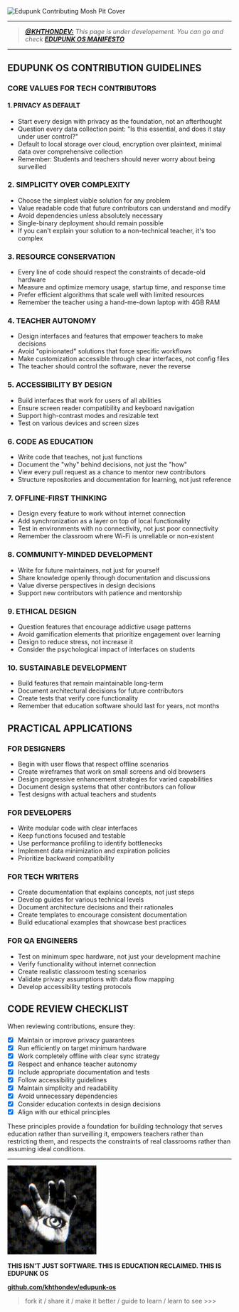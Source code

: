 <img src="../../assets/doc-images/edupunk-os-contributing@2x.png" srcset="../../assets/doc-images/edupunk-os-contributing@1x.png 1x, ../../assets/doc-images/edupunk-os-contributing@2x.png 2x" alt="Edupunk Contributing Mosh Pit Cover">

---

> _**[@KHTHONDEV:](https://github.com/khthondev)** This page is under developement. You can go and check **[EDUPUNK OS MANIFESTO](../main/MANIFESTO.md)**_

---

## EDUPUNK OS CONTRIBUTION GUIDELINES

### CORE VALUES FOR TECH CONTRIBUTORS

#### 1. PRIVACY AS DEFAULT

- Start every design with privacy as the foundation, not an afterthought
- Question every data collection point: "Is this essential, and does it stay under user control?"
- Default to local storage over cloud, encryption over plaintext, minimal data over comprehensive collection
- Remember: Students and teachers should never worry about being surveilled

### 2. SIMPLICITY OVER COMPLEXITY

- Choose the simplest viable solution for any problem
- Value readable code that future contributors can understand and modify
- Avoid dependencies unless absolutely necessary
- Single-binary deployment should remain possible
- If you can't explain your solution to a non-technical teacher, it's too complex

### 3. RESOURCE CONSERVATION

- Every line of code should respect the constraints of decade-old hardware
- Measure and optimize memory usage, startup time, and response time
- Prefer efficient algorithms that scale well with limited resources
- Remember the teacher using a hand-me-down laptop with 4GB RAM

### 4. TEACHER AUTONOMY

- Design interfaces and features that empower teachers to make decisions
- Avoid "opinionated" solutions that force specific workflows
- Make customization accessible through clear interfaces, not config files
- The teacher should control the software, never the reverse

### 5. ACCESSIBILITY BY DESIGN

- Build interfaces that work for users of all abilities
- Ensure screen reader compatibility and keyboard navigation
- Support high-contrast modes and resizable text
- Test on various devices and screen sizes

### 6. CODE AS EDUCATION

- Write code that teaches, not just functions
- Document the "why" behind decisions, not just the "how"
- View every pull request as a chance to mentor new contributors
- Structure repositories and documentation for learning, not just reference

### 7. OFFLINE-FIRST THINKING

- Design every feature to work without internet connection
- Add synchronization as a layer on top of local functionality
- Test in environments with no connectivity, not just poor connectivity
- Remember the classroom where Wi-Fi is unreliable or non-existent

### 8. COMMUNITY-MINDED DEVELOPMENT

- Write for future maintainers, not just for yourself
- Share knowledge openly through documentation and discussions
- Value diverse perspectives in design decisions
- Support new contributors with patience and mentorship

### 9. ETHICAL DESIGN

- Question features that encourage addictive usage patterns
- Avoid gamification elements that prioritize engagement over learning
- Design to reduce stress, not increase it
- Consider the psychological impact of interfaces on students

### 10. SUSTAINABLE DEVELOPMENT

- Build features that remain maintainable long-term
- Document architectural decisions for future contributors
- Create tests that verify core functionality
- Remember that education software should last for years, not months

## PRACTICAL APPLICATIONS

### FOR DESIGNERS

- Begin with user flows that respect offline scenarios
- Create wireframes that work on small screens and old browsers
- Design progressive enhancement strategies for varied capabilities
- Document design systems that other contributors can follow
- Test designs with actual teachers and students

### FOR DEVELOPERS

- Write modular code with clear interfaces
- Keep functions focused and testable
- Use performance profiling to identify bottlenecks
- Implement data minimization and expiration policies
- Prioritize backward compatibility

### FOR TECH WRITERS

- Create documentation that explains concepts, not just steps
- Develop guides for various technical levels
- Document architecture decisions and their rationales
- Create templates to encourage consistent documentation
- Build educational examples that showcase best practices

### FOR QA ENGINEERS

- Test on minimum spec hardware, not just your development machine
- Verify functionality without internet connection
- Create realistic classroom testing scenarios
- Validate privacy assumptions with data flow mapping
- Develop accessibility testing protocols

## CODE REVIEW CHECKLIST

When reviewing contributions, ensure they:

- [X] Maintain or improve privacy guarantees
- [X] Run efficiently on target minimum hardware
- [X] Work completely offline with clear sync strategy
- [X] Respect and enhance teacher autonomy
- [X] Include appropriate documentation and tests
- [X] Follow accessibility guidelines
- [X] Maintain simplicity and readability
- [X] Avoid unnecessary dependencies
- [X] Consider education contexts in design decisions
- [X] Align with our ethical principles

These principles provide a foundation for building technology that serves education rather than surveilling it, empowers teachers rather than restricting them, and respects the constraints of real classrooms rather than assuming ideal conditions.

---

<img src="../../assets/doc-images/edupunk-os-hand-eye-logo.gif" width="200px">

**THIS ISN'T JUST SOFTWARE. THIS IS EDUCATION RECLAIMED. THIS IS EDUPUNK OS**

**[github.com/khthondev/edupunk-os](https://github.com/khthondev/edupunk-os)**

> fork it / share it / make it better / guide to learn / learn to see >>>